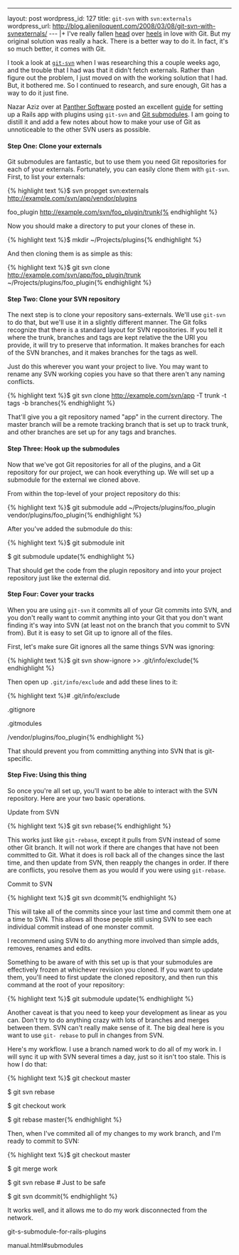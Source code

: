 --- 
layout: post
wordpress_id: 127
title: <code>git-svn</code> with <code>svn:externals</code>
wordpress_url: http://blog.alieniloquent.com/2008/03/08/git-svn-with-svnexternals/
--- |+
I've really fallen [head][1] over [heels][2] in love with Git. But my original
solution was really a hack. There is a better way to do it. In fact, it's so
much better, it comes with Git.

I took a look at [`git-svn`][3] when I was researching this a couple weeks
ago, and the trouble that I had was that it didn't fetch externals. Rather
than figure out the problem, I just moved on with the working solution that I
had. But, it bothered me. So I continued to research, and sure enough, Git has
a way to do it just fine.

Nazar Aziz over at [Panther Software][4] posted an excellent [guide][5] for
setting up a Rails app with plugins using `git-svn` and [Git submodules][6]. I
am going to distill it and add a few notes about how to make your use of Git
as unnoticeable to the other SVN users as possible.

#### Step One: Clone your externals

Git submodules are fantastic, but to use them you need Git repositories for
each of your externals. Fortunately, you can easily clone them with `git-svn`.
First, to list your externals:

{% highlight text %}$ svn propget svn:externals
http://example.com/svn/app/vendor/plugins

foo_plugin http://example.com/svn/foo_plugin/trunk{% endhighlight %}

Now you should make a directory to put your clones of these in.

{% highlight text %}$ mkdir ~/Projects/plugins{% endhighlight %}

And then cloning them is as simple as this:

{% highlight text %}$ git svn clone
http://example.com/svn/app/foo_plugin/trunk ~/Projects/plugins/foo_plugin{%
endhighlight %}

#### Step Two: Clone your SVN repository

The next step is to clone your repository sans-externals. We'll use `git-svn`
to do that, but we'll use it in a slightly different manner. The Git folks
recognize that there is a standard layout for SVN repositories. If you tell it
where the trunk, branches and tags are kept relative the the URI you provide,
it will try to preserve that information. It makes branches for each of the
SVN branches, and it makes branches for the tags as well.

Just do this wherever you want your project to live. You may want to rename
any SVN working copies you have so that there aren't any naming conflicts.

{% highlight text %}$ git svn clone http://example.com/svn/app -T trunk -t
tags -b branches{% endhighlight %}

That'll give you a git repository named "app" in the current directory. The
master branch will be a remote tracking branch that is set up to track trunk,
and other branches are set up for any tags and branches.

#### Step Three: Hook up the submodules

Now that we've got Git repositories for all of the plugins, and a Git
repository for our project, we can hook everything up. We will set up a
submodule for the external we cloned above.

From within the top-level of your project repository do this:

{% highlight text %}$ git submodule add ~/Projects/plugins/foo_plugin
vendor/plugins/foo_plugin{% endhighlight %}

After you've added the submodule do this:

{% highlight text %}$ git submodule init

$ git submodule update{% endhighlight %}

That should get the code from the plugin repository and into your project
repository just like the external did.

#### Step Four: Cover your tracks

When you are using `git-svn` it commits all of your Git commits into SVN, and
you don't really want to commit anything into your Git that you don't want
finding it's way into SVN (at least not on the branch that you commit to SVN
from). But it is easy to set Git up to ignore all of the files.

First, let's make sure Git ignores all the same things SVN was ignoring:

{% highlight text %}$ git svn show-ignore >> .git/info/exclude{% endhighlight
%}

Then open up `.git/info/exclude` and add these lines to it:

{% highlight text %}# .git/info/exclude

.gitignore

.gitmodules

/vendor/plugins/foo_plugin{% endhighlight %}

That should prevent you from committing anything into SVN that is git-
specific.

#### Step Five: Using this thing

So once you're all set up, you'll want to be able to interact with the SVN
repository. Here are your two basic operations.

Update from SVN


{% highlight text %}$ git svn rebase{% endhighlight %}

This works just like `git-rebase`, except it pulls from SVN instead of some
other Git branch. It will not work if there are changes that have not been
committed to Git. What it does is roll back all of the changes since the last
time, and then update from SVN, then reapply the changes in order. If there
are conflicts, you resolve them as you would if you were using `git-rebase`.

Commit to SVN


{% highlight text %}$ git svn dcommit{% endhighlight %}

This will take all of the commits since your last time and commit them one at
a time to SVN. This allows all those people still using SVN to see each
individual commit instead of one monster commit.

I recommend using SVN to do anything more involved than simple adds, removes,
renames and edits.

Something to be aware of with this set up is that your submodules are
effectively frozen at whichever revision you cloned. If you want to update
them, you'll need to first update the cloned repository, and then run this
command at the root of your repository:

{% highlight text %}$ git submodule update{% endhighlight %}

Another caveat is that you need to keep your development as linear as you can.
Don't try to do anything crazy with lots of branches and merges between them.
SVN can't really make sense of it. The big deal here is you want to use `git-
rebase` to pull in changes from SVN.

Here's my workflow. I use a branch named work to do all of my work in. I will
sync it up with SVN several times a day, just so it isn't too stale. This is
how I do that:

{% highlight text %}$ git checkout master

$ git svn rebase

$ git checkout work

$ git rebase master{% endhighlight %}

Then, when I've commited all of my changes to my work branch, and I'm ready to
commit to SVN:

{% highlight text %}$ git checkout master

$ git merge work

$ git svn rebase # Just to be safe

$ git svn dcommit{% endhighlight %}

It works well, and it allows me to do my work disconnected from the network.

   [1]: http://blog.alieniloquent.com/2008/02/20/svn-git-awesome/

   [2]: http://blog.alieniloquent.com/2008/02/22/svn-git-1-still-awesome/

   [3]: http://www.kernel.org/pub/software/scm/git/docs/git-svn.html

   [4]: http://panthersoftware.com

   [5]: http://panthersoftware.com/articles/view/3/svn-s-svn-externals-to-
git-s-submodule-for-rails-plugins

   [6]: http://www.kernel.org/pub/software/scm/git/docs/user-
manual.html#submodules

